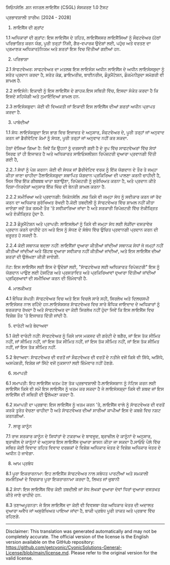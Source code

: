 ਸਿਓਨਸੋਲਿ .ਸ਼ਨ ਜਨਰਲ ਲਾਇਸੈਂਸ (CSGL)
ਸੰਸਕਰਣ 1.0 ਟੈਸਟ

ਪ੍ਰਭਾਵਸ਼ਾਲੀ ਤਾਰੀਖ: [2024 - 2028]

1. ਲਾਇਸੈਂਸ ਦੀ ਗ੍ਰਾਂਟ

1.1 ਅਧਿਕਾਰਾਂ ਦੀ ਗ੍ਰਾਂਟ: ਇਸ ਲਾਇਸੈਂਸ ਦੇ ਤਹਿਤ, ਲਾਇਸੈਂਸਸਰ ਲਾਇਸੈਂਸਿਆਂ ਨੂੰ ਸੌਫਟਵੇਅਰ (ਹੇਠਾਂ ਪਰਿਭਾਸ਼ਿਤ ਕਰਨ ਯੋਗ, ਪੂਰੀ ਤਰ੍ਹਾਂ ਨਿੱਜੀ, ਗੈਰ-ਵਪਾਰਕ ਉਦੇਸ਼ਾਂ ਲਈ, ਪਹੁੰਚ ਅਤੇ ਵਰਤਣ ਦਾ ਪ੍ਰਮਾਣਕ ਅਧਿਕਾਰ)ਨਿਯਮ ਅਤੇ ਸ਼ਰਤਾਂ ਇਸ ਵਿਚ ਦਿੱਤੀਆਂ ਗਈਆਂ ਹਨ.

2. ਪਰਿਭਾਸ਼ਾ

2.1 ਸਾੱਫਟਵੇਅਰ: ਸਾਫਟਵੇਅਰ ਦਾ ਮਤਲਬ ਇਸ ਲਾਇਸੰਸ ਅਧੀਨ ਲਾਇਸੈਂਸ ਦੇ ਅਧੀਨ ਲਾਇਸੰਸਸ਼ੁਦਾ ਨੂੰ ਸਰੋਤ ਪ੍ਰਦਾਨ ਕਰਦਾ ਹੈ, ਸਰੋਤ ਕੋਡ, ਡਾਇਮਰੀਜ਼, ਬਾਈਨਰੀਜ, ਡੌਕੂਮੈਂਟੇਸ਼ਨ, ਡੌਕਮੇਨੀਸ਼ੁਦਾ ਸਮੱਗਰੀ ਵੀ ਸ਼ਾਮਲ ਹੈ.

2.2 ਲਾਇਸੰਨੇ: ਇਕਾਈ ਨੂੰ ਇਸ ਲਾਇਸੈਂਸ ਦੇ ਗਾਹਕ.ਇਸ ਸਥਿਤੀ ਵਿੱਚ, ਇਸਦਾ ਸੰਕੇਤ ਕਰਦਾ ਹੈ ਕਿ ਇਸਦੇ ਸਹਿਯੋਗੀ ਅਤੇ ਨੁਮਾਇੰਦਿਆਂ ਸ਼ਾਮਲ ਹਨ.

2.3 ਲਾਇਸੰਸਸ਼ੁਦਾ: ਕੋਈ ਵੀ ਵਿਅਕਤੀ ਜਾਂ ਇਕਾਈ ਇਸ ਲਾਇਸੈਂਸ ਦੀਆਂ ਸ਼ਰਤਾਂ ਅਧੀਨ ਪ੍ਰਾਪਤ ਕਰਦਾ ਹੈ.

3. ਪਾਬੰਦੀਆਂ

1.1 ਸੋਧ: ਲਾਇਸੰਸਸ਼ੁਦਾ ਇਸ ਭਾਗ ਵਿਚ ਇਜਾਜ਼ਤ ਦੇ ਅਨੁਸਾਰ, ਸੌਫਟਵੇਅਰ ਦੇ, ਪੂਰੀ ਤਰ੍ਹਾਂ ਜਾਂ ਅਨੁਵਾਦ ਕਰਨ ਜਾਂ ਡੈਰੀਵੇਟਿਵ ਕੰਮਾਂ ਨੂੰ ਸੋਧਣ, ਪੂਰੀ ਤਰ੍ਹਾਂ ਜਾਂ ਅਨੁਵਾਦ ਨਹੀਂ ਕਰ ਸਕਦਾ.

ਹੇਠਾਂ ਦੱਸਿਆ ਗਿਆ ਹੈ: ਜਿਵੇਂ ਕਿ ਉਹਨਾਂ ਨੂੰ ਦਰਸਾਈ ਗਈ ਹੈ ਦੇ ਰੂਪ ਵਿੱਚ ਸਾਫਟਵੇਅਰਾਂ ਵਿੱਚ ਸੋਧਾਂ ਸਿਰਫ ਤਾਂ ਹੀ ਇਜਾਜ਼ਤ ਹੈ ਅਤੇ ਅਧਿਕਾਰਤ ਸਾਇਓਸਲੀਸ਼ਨ ਰਿਪੋਜ਼ਟਰੀ ਦੁਆਰਾ ਪ੍ਰਵਾਨਗੀ ਦਿੱਤੀ ਗਈ ਹੈ,

2.2..1 ਸੋਧਾਂ ਨੂੰ ਪੇਸ਼ ਕਰਨਾ: ਕੋਈ ਵੀ ਸੋਧਕ ਜਾਂ ਡੈਰੀਵੇਟਿਵ ਵਰਕ ਨੂੰ ਇੱਕ ਯੋਗਦਾਨ ਦੇ ਤੌਰ ਤੇ ਜਮ੍ਹਾ ਕੀਤਾ ਜਾਣਾ ਚਾਹੀਦਾ ਹੈਲਾਇਸੰਸਸ਼ੁਦਾ ਸਥਾਪਿਤ ਯੋਗਦਾਨ ਪ੍ਰਕਿਰਿਆ ਦੀ ਪਾਲਣਾ ਕਰਨੀ ਚਾਹੀਦੀ ਹੈ, ਜਿਸ ਵਿੱਚ ਇੱਕ ਗੀਥਬਬ ਖਾਤਾ ਬਣਾਉਣਾ, ਰਿਪੋਜ਼ਟਰੀ ਨੂੰ ਸੁਰੱਖਿਅਤ ਕਰਨਾ ਹੈ, ਅਤੇ ਪ੍ਰਦਾਨ ਕੀਤੇ ਦਿਸ਼ਾ-ਨਿਰਦੇਸ਼ਾਂ ਅਨੁਸਾਰ ਇੱਕ ਖਿੱਚ ਦੀ ਬੇਨਤੀ ਸ਼ਾਮਲ ਕਰਨਾ ਹੈ.

2.2.2 ਸਮੀਖਿਆ ਅਤੇ ਪ੍ਰਵਾਨਗੀ: ਸਿਕੋਨਸੋਲਿ .ਲਜ਼ ਕਿਸੇ ਵੀ ਜਮ੍ਹਾ ਸੋਧ ਨੂੰ ਸਵੀਕਾਰ ਕਰਨ ਜਾਂ ਰੱਦ ਕਰਨ ਦਾ ਅਧਿਕਾਰ ਸੁਰੱਖਿਅਤ ਰੱਖਦੀ ਹੈ.ਕੋਈ ਤਬਦੀਲੀ ਨੂੰ ਸਾੱਫਟਵੇਅਰ ਵਿੱਚ ਸ਼ਾਮਲ ਨਹੀਂ ਕੀਤਾ ਜਾਏਗਾ ਜਦੋਂ ਤੱਕ ਰਸਮੀ ਤੌਰ 'ਤੇ ਸਵੀਕਾਰਿਆ ਜਾਂਦਾ ਹੈ ਅਤੇ ਸਰਕਾਰੀ ਰਿਪੋਜ਼ਟਰੀ ਵਿੱਚ ਏਕੀਕ੍ਰਿਤ ਅਤੇ ਏਕੀਕ੍ਰਿਤ ਹੁੰਦਾ ਹੈ.

2.2.3 ਡੌਕੂਮੈਂਟੇਸ਼ਨ ਅਤੇ ਪ੍ਰਾਪਤੀ: ਲਾਇਸਲੇਮਾਂ ਨੂੰ ਕਿਸੇ ਵੀ ਜਮ੍ਹਾ ਸੋਧ ਲਈ ਲੋੜੀਂਦਾ ਦਸਤਾਵੇਜ਼ ਪ੍ਰਦਾਨ ਕਰਨੇ ਚਾਹੀਦੇ ਹਨ ਅਤੇ ਇਸ ਨੂੰ ਸੋਧਣ ਦੇ ਸੰਬੰਧ ਵਿੱਚ ਉਚਿਤ ਪ੍ਰਵਾਨਗੀ ਪ੍ਰਦਾਨ ਕਰਨ ਦੀ ਜ਼ਰੂਰਤ ਹੋ ਸਕਦੀ ਹੈ.

2.2.4 ਕੋਈ ਸਥਾਨਕ ਬਦਲਾ ਨਹੀਂ: ਲਾਇਸੈਂਸਾਂ ਦੁਆਰਾ ਕੀਤੀਆਂ ਜਾਂਦੀਆਂ ਸਥਾਨਕ ਸੋਧਾਂ ਜੋ ਜਮ੍ਹਾਂ ਨਹੀਂ ਕੀਤੀਆਂ ਜਾਂਦੀਆਂ ਅਤੇ ਗਿੱਟਬ ਦੁਆਰਾ ਸਵੀਕਾਰ ਨਹੀਂ ਕੀਤੀਆਂ ਜਾਂਦੀਆਂ, ਅਤੇ ਇਸ ਲਾਇਸੈਂਸ ਦੀਆਂ ਸ਼ਰਤਾਂ ਦੀ ਉਲੰਘਣਾ ਕੀਤੀ ਜਾਏਗੀ.

ਨੋਟ: ਇਸ ਲਾਇਸੈਂਸ ਲਈ ਇਸ ਦੇ ਉਦੇਸ਼ਾਂ ਲਈ, "ਸਾੱਫਟਵੇਅਰ ਲਈ ਅਧਿਕਾਰਤ ਰਿਪੋਜ਼ਟਰੀ" ਇਸ ਨੂੰ ਯੋਗਦਾਨ ਪਾਉਣ ਲਈ ਹੋਸਟਿੰਗ ਅਤੇ ਪ੍ਰਸਤਾਵਿਤ ਅਤੇ ਪ੍ਰਕਿਰਿਆਵਾਂ ਦੁਆਰਾ ਦਿੱਤੀਆਂ ਜਾਂਦੀਆਂ ਪ੍ਰਕ੍ਰਿਆਵਾਂ ਦੀ ਸਮੀਖਿਆ ਕਰਨ ਦੀ ਜ਼ਿੰਮੇਵਾਰੀ ਹੈ.

4. ਮਾਲਕੀਅਤ

4.1 ਬੌਧਿਕ ਸੰਪਤੀ: ਸਾੱਫਟਵੇਅਰ ਵਿਚ ਅਤੇ ਇਸ ਵਿਚਲੇ ਸਾਰੇ ਸਹੀ, ਸਿਰਲੇਖ ਅਤੇ ਦਿਲਚਸਪੀ ਲਾਇਸੰਸਰ ਨਾਲ ਰਹਿੰਦੇ ਹਨ.ਲਾਇਸੰਸਸਰ ਸਾੱਫਟਵੇਅਰ ਵਿਚ ਸਾਰੇ ਬੌਧਿਕ ਜਾਇਦਾਦ ਦੇ ਅਧਿਕਾਰਾਂ ਨੂੰ ਬਰਕਰਾਰ ਰੱਖਦਾ ਹੈ ਅਤੇ ਸਾੱਫਟਵੇਅਰ ਦਾ ਕੋਈ ਸਿਰਲੇਖ ਨਹੀਂ ਹੁੰਦਾ ਜਿਵੇਂ ਕਿ ਇਸ ਲਾਇਸੈਂਸ ਵਿਚ ਵਿਸ਼ੇਸ਼ ਤੌਰ 'ਤੇ ਇਜਾਜ਼ਤ ਦਿੱਤੀ ਜਾਂਦੀ ਹੈ.

5. ਵਾਰੰਟੀ ਅਤੇ ਬੇਦਾਅਵਾ

5.1 ਕੋਈ ਵਾਰੰਟੀ ਨਹੀਂ: ਸਾੱਫਟਵੇਅਰ ਨੂੰ ਕਿਸੇ ਖ਼ਾਸ ਮਕਸਦ ਦੀ ਗਰੰਟੀ ਦੇ ਬਗੈਰ, ਜਾਂ ਇਸ ਤੱਕ ਸੀਮਿਤ ਨਹੀਂ, ਜਾਂ ਸੀਮਿਤ ਨਹੀਂ, ਜਾਂ ਇਸ ਤੱਕ ਸੀਮਿਤ ਨਹੀਂ, ਜਾਂ ਇਸ ਤੱਕ ਸੀਮਿਤ ਨਹੀਂ, ਜਾਂ ਇਸ ਤੱਕ ਸੀਮਿਤ ਨਹੀਂ, ਜਾਂ ਇਸ ਤੱਕ ਸੀਮਿਤ ਨਹੀਂ.

5.2 ਬੇਦਾਅਵਾ: ਸਾੱਫਟਵੇਅਰ ਦੀ ਵਰਤੋਂ ਜਾਂ ਸੌਫਟਵੇਅਰ ਦੀ ਵਰਤੋਂ ਦੇ ਨਤੀਜੇ ਵਜੋਂ ਕਿਸੇ ਵੀ ਸਿੱਧੇ, ਅਸਿੱਧੇ, ਅਸਪੇਸ਼ਤੀ, ਵਿਸ਼ੇਸ਼ ਜਾਂ ਸਿੱਟੇ ਵਜੋਂ ਨੁਕਸਾਨਾਂ ਲਈ ਜ਼ਿੰਮੇਵਾਰ ਨਹੀਂ ਹੋਣਗੇ.

6. ਸਮਾਪਤੀ

6.1 ਸਮਾਪਤੀ: ਇਹ ਲਾਇਸੈਂਸ ਖਤਮ ਹੋਣ ਤੱਕ ਪ੍ਰਭਾਵਸ਼ਾਲੀ ਹੈ.ਲਾਇਸੰਸਸ਼ਾਨ ਨੂੰ ਨੋਟਿਸ ਕਰਨ ਲਈ ਲਾਇਸੈਂਸ ਕਿਸੇ ਵੀ ਸਮੇਂ ਇਸ ਲਾਇਸੈਂਸ ਨੂੰ ਖਤਮ ਕਰ ਸਕਦਾ ਹੈ ਜੇ ਲਾਇਸੰਸਸ਼੍ਦਾ ਕਿਸੇ ਵੀ ਸ਼ਬਦ ਜਾਂ ਇਸ ਲਾਇਸੈਂਸ ਦੀ ਸਥਿਤੀ ਦੀ ਉਲੰਘਣਾ ਕਰਦਾ ਹੈ.

6.2 ਸਮਾਪਤੀ ਦਾ ਪ੍ਰਭਾਵ: ਇਸ ਲਾਇਸੈਂਸ ਨੂੰ ਖਤਮ ਕਰਨ 'ਤੇ, ਲਾਇਸੈਂਸ ਵਾਲੇ ਨੂੰ ਸਾੱਫਟਵੇਅਰ ਦੀ ਵਰਤੋਂ ਕਰਕੇ ਤੁਰੰਤ ਵੇਚਣਾ ਚਾਹੀਦਾ ਹੈ ਅਤੇ ਸਾੱਫਟਵੇਅਰ ਦੀਆਂ ਸਾਰੀਆਂ ਕਾਪੀਆਂ ਇਸ ਦੇ ਕਬਜ਼ੇ ਵਿਚ ਨਸ਼ਟ ਕਰਨਗੀਆਂ.

7. ਲਾਗੂ ਕਾਨੂੰਨ

7.1 ਰਾਜ ਸਰਕਾਰ ਕਾਨੂੰਨ ਦੇ ਸਿਧਾਂਤਾਂ ਦੇ ਟਕਰਾਅ ਦੇ ਬਾਵਜੂਦ, ਬ੍ਰਾਜ਼ੀਲ ਦੇ ਕਾਨੂੰਨਾਂ ਦੇ ਅਨੁਸਾਰ, ਬ੍ਰਾਜ਼ੀਲ ਦੇ ਕਾਨੂੰਨਾਂ ਦੇ ਅਨੁਸਾਰ ਇਸ ਲਾਇਸੈਂਸ ਦੁਆਰਾ ਸ਼ਾਸਨ ਕੀਤਾ ਜਾ ਸਕਦਾ ਹੈ.ਸਾਓਓ ਪੌਲੋ ਵਿੱਚ ਸਥਿਤ ਕੋਈ ਵਿਵਾਦ ਤਹਿਤ ਵਿਵਾਦ ਦਰਸ਼ਕਾਂ ਦੇ ਵਿਸ਼ੇਸ਼ ਅਧਿਕਾਰ ਖੇਤਰ ਦੇ ਵਿਸ਼ੇਸ਼ ਅਧਿਕਾਰ ਖੇਤਰ ਦੇ ਅਧੀਨ ਹੋ ਜਾਵੇਗਾ.

8. ਆਮ ਪ੍ਰਬੰਧ

8.1 ਪੂਰਾ ਇਕਰਾਰਨਾਮਾ: ਇਹ ਲਾਇਸੈਂਸ ਸਾੱਫਟਵੇਅਰ ਨਾਲ ਸਬੰਧਤ ਪਾਰਟੀਆਂ ਅਤੇ ਸਮਕਾਲੀ ਸਮਝੌਤਿਆਂ ਦੇ ਵਿਚਕਾਰ ਪੂਰਾ ਇਕਰਾਰਨਾਮਾ ਕਰਦਾ ਹੈ, ਲਿਖਤ ਜਾਂ ਜ਼ੁਬਾਨੀ

8.2 ਸੋਧਾਂ: ਇਸ ਲਾਇਸੈਂਸ ਵਿੱਚ ਕੋਈ ਤਬਦੀਲੀ ਜਾਂ ਸੋਧ ਲੇਖਕਾਂ ਦੁਆਰਾ ਦੋਵਾਂ ਧਿਰਾਂ ਦੁਆਰਾ ਦਸਤਖਤ ਕੀਤੇ ਜਾਣੇ ਚਾਹੀਦੇ ਹਨ.

8.3 ਤਣਾਅਪੂਰਨਤਾ: ਜੇ ਇਸ ਲਾਇਸੈਂਸ ਦਾ ਕੋਈ ਵੀ ਵਿਵਸਥਾ ਯੋਗ ਅਧਿਕਾਰ ਖੇਤਰ ਦੀ ਅਦਾਲਤ ਦੁਆਰਾ ਅਵੈਧ ਜਾਂ ਅਸੁਰੱਖਿਅਤ ਪਾਇਆ ਜਾਂਦਾ ਹੈ, ਬਾਕੀ ਪ੍ਰਬੰਧ ਪੂਰੀ ਤਾਕਤ ਅਤੇ ਪ੍ਰਭਾਵ ਵਿੱਚ ਰਹਿਣਗੇ.

---
Disclaimer: This translation was generated automatically and may not be completely accurate. The official version of the license is the English version available on the GitHub repository: https://github.com/getcyonic/CyonicSolutions-General-License/blob/main/license.md. Please refer to the original version for the valid license.